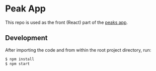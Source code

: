 # Peak App

This repo is used as the front (React) part of the [peaks app](https://github.com/atopus/mfi-test).

## Development

After importing the code and from within the root project directory, run:

```sh
$ npm install
$ npm start
```
